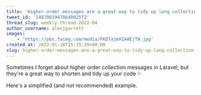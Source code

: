 ```yaml
---
title: 'Higher-order messages are a great way to tidy up long collection logic'
tweet_id: '1487081947864002572'
thread_slug: weekly-thread-2022-04
author_username: alexjgarrett
images:
    - 'https://pbs.twimg.com/media/FKD7ajmXIAAEjTW.jpg'
created_at: 2022-01-28T15:15:39+00:00
slug: higher-order-messages-are-a-great-way-to-tidy-up-long-collection-logic
---
```

Sometimes I forget about higher order collection messages in Laravel, but they're a great way to shorten and tidy up your code ✨

Here's a simplified (and not recommended) example.